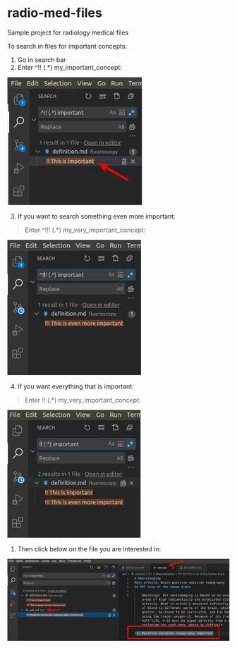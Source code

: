 # radio-med-files
Sample project for radiology medical files 

To search in files for important concepts:

1. Go in search bar
2. Enter ^!! (.*) my_important_concept:

![search-important.png](search-important.png "search-important")

3. If you want to search something even more important:
> Enter ^!!! (.*) my_very_important_concept:
 
![search-very-important.png](search-very-important.png "search-very-important")

4. If you want everything that is important:
> Enter !! (.*) my_very_important_concept:

![search-every-important.png](search-every-important.png "search-every-important")

1. Then click below on the file you are interested in:
   
![file-found.png](file-found.png "file-found")
